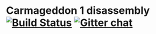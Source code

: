 # Carmageddon 1 disassembly [![Build Status](https://travis-ci.org/jeff-1amstudios/c1-disassembly.svg?branch=master)](https://travis-ci.org/jeff-1amstudios/c1-disassembly) [![Gitter chat](https://badges.gitter.im/gitterHQ/gitter.png)](https://gitter.im/carma-disassembly/)

